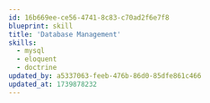 ```yaml
---
id: 16b669ee-ce56-4741-8c83-c70ad2f6e7f8
blueprint: skill
title: 'Database Management'
skills:
  - mysql
  - eloquent
  - doctrine
updated_by: a5337063-feeb-476b-86d0-85dfe861c466
updated_at: 1739878232
---
```

